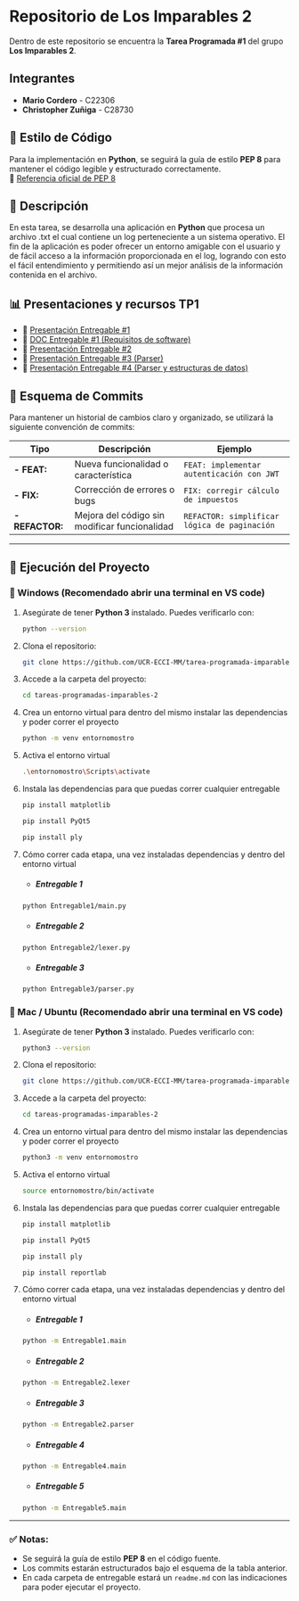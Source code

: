 # Repositorio de Los Imparables 2

Dentro de este repositorio se encuentra la **Tarea Programada #1** del grupo **Los Imparables 2**.

## Integrantes

- **Mario Cordero** - C22306  
- **Christopher Zuñiga** - C28730  

## 📌 Estilo de Código

Para la implementación en **Python**, se seguirá la guía de estilo **PEP 8** para mantener el código legible y estructurado correctamente.  
🔗 [Referencia oficial de PEP 8](https://peps.python.org/pep-0008/)  

## 📜 Descripción

En esta tarea, se desarrolla una aplicación en **Python** que procesa un archivo .txt el cual contiene un log perteneciente a un sistema operativo. El fin de la aplicación es poder ofrecer un entorno amigable con el usuario y de fácil acceso a la información proporcionada en el log, logrando con esto el fácil entendimiento y permitiendo así un mejor análisis de la información contenida en el archivo.

## 📊 Presentaciones y recursos TP1

- 🔗 [Presentación Entregable #1](https://www.canva.com/design/DAGhpk5KZds/vbva_ABSX7URnhySVLA9lg/edit?utm_content=DAGhpk5KZds&utm_campaign=designshare&utm_medium=link2&utm_source=sharebutton)
- 🔗 [DOC Entregable #1 (Requisitos de software)](https://docs.google.com/document/d/1-pL6v0Fi6CXQtW9VehQbuTX9JwXbPxlaxotsDXyK8_g/edit?usp=sharing)
- 🔗 [Presentación Entregable #2](https://www.canva.com/design/DAGi46PW5a8/Ww5yINbbRVSs8eE37Smu2w/edit?utm_content=DAGi46PW5a8&utm_campaign=designshare&utm_medium=link2&utm_source=sharebutton)
- 🔗 [Presentación Entregable #3 (Parser)](https://www.canva.com/design/DAGkHR5JsSU/f8FS1b11_O-lp0vpHsAe9Q/edit?utm_content=DAGkHR5JsSU&utm_campaign=designshare&utm_medium=link2&utm_source=sharebutton)
- 🔗 [Presentación Entregable #4 (Parser y estructuras de datos)](https://www.canva.com/design/DAGl4W3BR_M/o_v7S7JsiOECx3NcHA3FXQ/edit?ui=eyJBIjp7Ik8iOnsiQiI6dHJ1ZX19fQ)

## 🔄 Esquema de Commits

Para mantener un historial de cambios claro y organizado, se utilizará la siguiente convención de commits:

| **Tipo**      | **Descripción**                                   | **Ejemplo**                                  |
|--------------|-------------------------------------------------|----------------------------------------------|
| **- FEAT:**     | Nueva funcionalidad o característica             | `FEAT: implementar autenticación con JWT`   |
| **- FIX:**      | Corrección de errores o bugs                    | `FIX: corregir cálculo de impuestos`        |
| **- REFACTOR:** | Mejora del código sin modificar funcionalidad   | `REFACTOR: simplificar lógica de paginación` |

---

## 🚀 Ejecución del Proyecto

### 🔹 Windows (Recomendado abrir una terminal en VS code)

1. Asegúrate de tener **Python 3** instalado. Puedes verificarlo con:
   ```sh
   python --version
   ```
2. Clona el repositorio:
   ```sh
   git clone https://github.com/UCR-ECCI-MM/tarea-programada-imparables-1.git
   ```
3. Accede a la carpeta del proyecto:
   ```sh
   cd tareas-programadas-imparables-2
   ```
4. Crea un entorno virtual para dentro del mismo instalar las dependencias y poder correr el proyecto
   ```sh
   python -m venv entornomostro
   ```
5. Activa el entorno virtual
   ```sh
   .\entornomostro\Scripts\activate
   ```
6. Instala las dependencias para que puedas correr cualquier entregable
   ```sh
   pip install matplotlib

   pip install PyQt5

   pip install ply
   ```
7. Cómo correr cada etapa, una vez instaladas dependencias y dentro del entorno virtual
   - ##### Entregable 1
   ```sh
   python Entregable1/main.py
   ```
   - ##### Entregable 2
   ```sh
   python Entregable2/lexer.py
   ```
   - ##### Entregable 3
   ```sh
   python Entregable3/parser.py
   ```

### 🔹 Mac / Ubuntu (Recomendado abrir una terminal en VS code)

1. Asegúrate de tener **Python 3** instalado. Puedes verificarlo con:
   ```sh
   python3 --version
   ```
2. Clona el repositorio:
   ```sh
   git clone https://github.com/UCR-ECCI-MM/tarea-programada-imparables-1.git
   ```
3. Accede a la carpeta del proyecto:
   ```sh
   cd tareas-programadas-imparables-2
   ```
4. Crea un entorno virtual para dentro del mismo instalar las dependencias y poder correr el proyecto
   ```sh
   python3 -m venv entornomostro
   ```
5. Activa el entorno virtual
   ```sh
   source entornomostro/bin/activate
   ```
6. Instala las dependencias para que puedas correr cualquier entregable
   ```sh
   pip install matplotlib

   pip install PyQt5

   pip install ply

   pip install reportlab
   ```
7. Cómo correr cada etapa, una vez instaladas dependencias y dentro del entorno virtual
      - ##### Entregable 1
   ```sh
   python -m Entregable1.main
   ```
   - ##### Entregable 2
   ```sh
   python -m Entregable2.lexer
   ```
   - ##### Entregable 3
   ```sh
   python -m Entregable2.parser
   ```

   - ##### Entregable 4
   ```sh
   python -m Entregable4.main
   ```

   - ##### Entregable 5
   ```sh
   python -m Entregable5.main
   ```
---

### ✅ Notas:
- Se seguirá la guía de estilo **PEP 8** en el código fuente.
- Los commits estarán estructurados bajo el esquema de la tabla anterior.
- En cada carpeta de entregable estará un `readme.md` con las indicaciones para poder ejecutar el proyecto.
